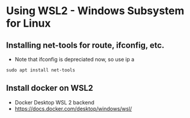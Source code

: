 # Using WSL2 - Windows Subsystem for Linux 

## Installing net-tools for route, ifconfig, etc.

* Note that ifconfig is depreciated now, so use ip a

```
sudo apt install net-tools

```

## Install docker on WSL2

* Docker Desktop WSL 2 backend
* https://docs.docker.com/desktop/windows/wsl/

